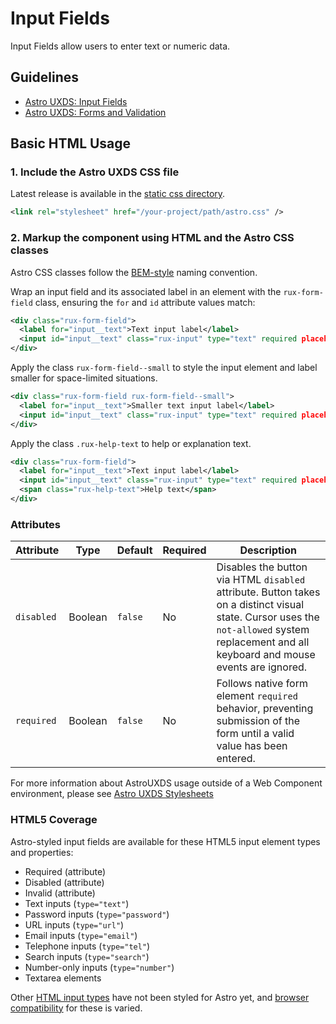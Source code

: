 # Input Fields

Input Fields allow users to enter text or numeric data.

## Guidelines

-   [Astro UXDS: Input Fields](https://www.astrouxds.com/ui-components/input-field)
-   [Astro UXDS: Forms and Validation](https://www.astrouxds.com/patterns/forms-and-validation/)

## Basic HTML Usage

### 1. Include the Astro UXDS CSS file

Latest release is available in the [static css directory](https://github.com/RocketCommunicationsInc/astro-components/tree/master/static/css).

```xml
<link rel="stylesheet" href="/your-project/path/astro.css" />
```

### 2. Markup the component using HTML and the Astro CSS classes

Astro CSS classes follow the [BEM-style](http://getbem.com/introduction/) naming convention.

Wrap an input field and its associated label in an element with the `rux-form-field` class, ensuring the `for` and `id` attribute values match:

```xml
<div class="rux-form-field">
  <label for="input__text">Text input label</label>
  <input id="input__text" class="rux-input" type="text" required placeholder="Text input">
</div>
```

Apply the class `rux-form-field--small` to style the input element and label smaller for space-limited situations.

```xml
<div class="rux-form-field rux-form-field--small">
  <label for="input__text">Smaller text input label</label>
  <input id="input__text" class="rux-input" type="text" required placeholder="Text input">
</div>
```

Apply the class `.rux-help-text` to help or explanation text.

```xml
<div class="rux-form-field">
  <label for="input__text">Text input label</label>
  <input id="input__text" class="rux-input" type="text" required placeholder="Text input">
  <span class="rux-help-text">Help text</span>
</div>
```

### Attributes

| Attribute  | Type    | Default | Required | Description                                                                                                                                                                                 |
| ---------- | ------- | ------- | -------- | ------------------------------------------------------------------------------------------------------------------------------------------------------------------------------------------- |
| `disabled` | Boolean | `false` | No       | Disables the button via HTML `disabled` attribute. Button takes on a distinct visual state. Cursor uses the `not-allowed` system replacement and all keyboard and mouse events are ignored. |
| `required` | Boolean | `false` | No       | Follows native form element `required` behavior, preventing submission of the form until a valid value has been entered.                                                                    |

For more information about AstroUXDS usage outside of a Web Component environment, please see [Astro UXDS Stylesheets](https://www.astrouxds.com/components/readme/#getting-started-with-html-%26-css)

### HTML5 Coverage

Astro-styled input fields are available for these HTML5 input element types and properties:

-   Required (attribute)
-   Disabled (attribute)
-   Invalid (attribute)
-   Text inputs (`type="text"`)
-   Password inputs (`type="password"`)
-   URL inputs (`type="url"`)
-   Email inputs (`type="email"`)
-   Telephone inputs (`type="tel"`)
-   Search inputs (`type="search"`)
-   Number-only inputs (`type="number"`)
-   Textarea elements

Other [HTML input types](https://developer.mozilla.org/en-US/docs/Web/HTML/Element/input) have not been styled for Astro yet, and [browser compatibility](https://developer.mozilla.org/en-US/docs/Web/HTML/Element/input#Browser_compatibility) for these is varied.
